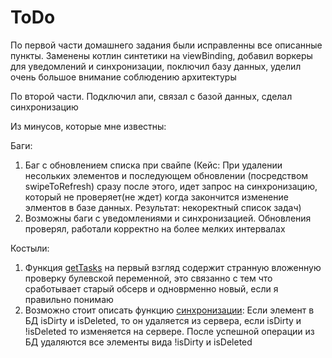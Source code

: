 # ToDo

По первой части домашнего задания были исправленны все описанные пункты. Заменены котлин синтетики на viewBinding, добавил воркеры для уведомлений и синхронизации, поключил базу данных, уделил очень большое внимание соблюдению архитектуры

По второй части. Подключил апи, связал с базой данных, сделал синхронизацию 

Из минусов, которые мне известны: 

Баги:
1) Баг с обновлением списка при свайпе (Кейс: При удалении несольких элементов и последующем обновлении (посредством swipeToRefresh) сразу после этого, идет запрос на синхронизацию, который не проверяет(не ждет) когда закончится изменение элментов в базе данных. Результат: некоректный список задач)
2) Возможны баги с уведомлениями и синхронизацией. Обновления проверял, работали корректно на более мелких интервалах

Костыли: 
1) Функция [getTasks](https://github.com/Haltaev/ToDo/blob/part-2/app/src/main/java/com/yandex/todo/ui/home/HomeViewModel.kt#L118) на первый взгляд содержит странную вложенную проверку булевской переменной, это связанно с тем что сработывает старый обсерв и одноврменно новый, если я правильно понимаю
2) Возможно стоит описать функцию [синхронизации](https://github.com/Haltaev/ToDo/blob/part-2/app/src/main/java/com/yandex/todo/data/api/repository/TasksRepositoryImpl.kt#L98): Если элемент в БД isDirty и isDeleted, то он удаляется из сервера, если isDirty и !isDeleted то изменяется на сервере. После успешной операции из БД удаляются все элементы вида !isDirty и isDeleted
